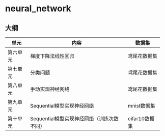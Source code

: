 # neural_network

## 大纲

| 单元     | 内容                                       | 数据集        |
| -------- | ------------------------------------------ | ------------- |
| 第六单元 | 梯度下降法线性回归                         | 鸢尾花数据集  |
| 第七单元 | 分类问题                                   | 鸢尾花数据集  |
| 第八单元 | 手动实现神经网络                           | 鸢尾花数据集  |
| 第九单元 | Sequential模型实现神经网络                 | mnist数据集   |
| 第十单元 | Sequential模型实现神经网络（训练次数不同） | cifar10数据集 |

